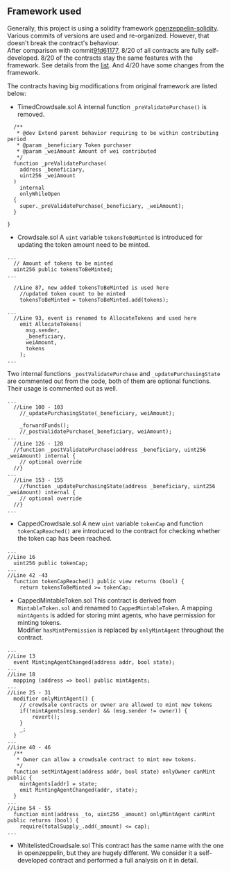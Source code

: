 ## Framework used

Generally, this project is using a solidity framework [openzeppelin-solidity](https://github.com/OpenZeppelin/openzeppelin-solidity). Various commits of versions are used and re-organized. However, that doesn't break the contract's behaviour. <br>
After comparison with commit[9fd61177](https://github.com/OpenZeppelin/openzeppelin-solidity/tree/9fd61177c3046e85fe3a492dd885322da20cc05f), 8/20 of all contracts are fully self-developed. 8/20 of the contracts stay the same features with the framework. See details from the [list](https://gist.github.com/ryu9827/4b702b2a85dcb0cca1c17c668bd73c50). And 4/20 have some changes from the framework.<br>

The contracts having big modifications from original framework are listed below:

* TimedCrowdsale.sol
A internal function `_preValidatePurchase()` is removed.
```
  /**
   * @dev Extend parent behavior requiring to be within contributing period
   * @param _beneficiary Token purchaser
   * @param _weiAmount Amount of wei contributed
   */
  function _preValidatePurchase(
    address _beneficiary,
    uint256 _weiAmount
  )
    internal
    onlyWhileOpen
  {
    super._preValidatePurchase(_beneficiary, _weiAmount);
  }

}
```

* Crowdsale.sol
A `uint` variable `tokensToBeMinted` is introduced for updating the token amount need to be minted.
```
...
  // Amount of tokens to be minted
  uint256 public tokensToBeMinted;
...

  //Line 87, new added tokensToBeMinted is used here
    //updated token count to be minted
    tokensToBeMinted = tokensToBeMinted.add(tokens);

...
  //Line 93, event is renamed to AllocateTokens and used here
    emit AllocateTokens(
      msg.sender,
      _beneficiary,
      weiAmount,
      tokens
    );
...
```

Two internal functions `_postValidatePurchase` and `_updatePurchasingState` are commented out from the code, both of them are optional functions. Their usage is commented out as well.
```
...
  //Line 100 - 103
    //_updatePurchasingState(_beneficiary, weiAmount);

    _forwardFunds();
    //_postValidatePurchase(_beneficiary, weiAmount);
...
  //Line 126 - 128
  //function _postValidatePurchase(address _beneficiary, uint256 _weiAmount) internal {
    // optional override
  //}
...
  //Line 153 - 155
    //function _updatePurchasingState(address _beneficiary, uint256 _weiAmount) internal {
    // optional override
  //}
...
```

* CappedCrowdsale.sol
A new `uint` variable `tokenCap` and function `tokenCapReached()` are introduced to the contract for checking whether the token cap has been reached.
```
...
//Line 16
  uint256 public tokenCap;
...
//Line 42 -43
  function tokenCapReached() public view returns (bool) {
    return tokensToBeMinted >= tokenCap;
```

* CappedMintableToken.sol
This contract is derived from `MintableToken.sol` and renamed to `CappedMintableToken`. A mapping `mintAgents` is added for storing mint agents, who have permission for minting tokens. <br>
Modifier `hasMintPermission` is replaced by `onlyMintAgent` throughout the contract.
```
...
//Line 13
  event MintingAgentChanged(address addr, bool state);
...
//Line 18
  mapping (address => bool) public mintAgents;
...
//Line 25 - 31
  modifier onlyMintAgent() {
    // crowdsale contracts or owner are allowed to mint new tokens
    if(!mintAgents[msg.sender] && (msg.sender != owner)) {
        revert();
    }
    _;
  }
...
//Line 40 - 46
  /**
   * Owner can allow a crowdsale contract to mint new tokens.
   */
  function setMintAgent(address addr, bool state) onlyOwner canMint public {
    mintAgents[addr] = state;
    emit MintingAgentChanged(addr, state);
  }
...
//Line 54 - 55
  function mint(address _to, uint256 _amount) onlyMintAgent canMint public returns (bool) {
    require(totalSupply_.add(_amount) <= cap);
...
```

* WhitelistedCrowdsale.sol
This contract has the same name with the one in openzeppelin, but they are hugely different. We consider it a self-developed contract and performed a full analysis on it in detail.
